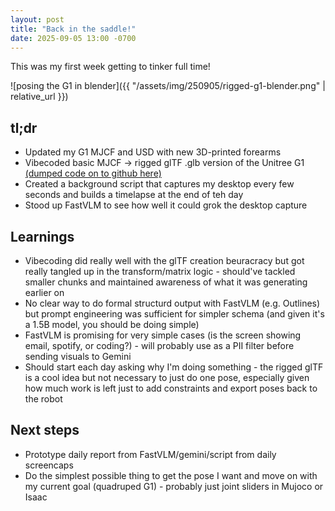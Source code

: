 ```yaml
---
layout: post
title: "Back in the saddle!"
date: 2025-09-05 13:00 -0700
---
```

This was my first week getting to tinker full time!

![posing the G1 in blender]({{ "/assets/img/250905/rigged-g1-blender.png" | relative_url }})

## tl;dr
* Updated my G1 MJCF and USD with new 3D-printed forearms
* Vibecoded basic MJCF -> rigged glTF .glb version of the Unitree G1 [(dumped code on to github here)](https://github.com/jloganolson/g1-blender-arms/tree/main)
* Created a background script that captures my desktop every few seconds and builds a timelapse at the end of teh day
* Stood up FastVLM to see how well it could grok the desktop capture 

## Learnings
* Vibecoding did really well with the glTF creation beuracracy but got really tangled up in the transform/matrix logic - should've tackled smaller chunks and maintained awareness of what it was generating earlier on
* No clear way to do formal structurd output with FastVLM (e.g. Outlines) but prompt engineering was sufficient for simpler schema (and given it's a 1.5B model, you should be doing simple)
* FastVLM is promising for very simple cases (is the screen showing email, spotify, or coding?) - will probably use as a PII filter before sending visuals to Gemini
* Should start each day asking why I'm doing something - the rigged glTF is a cool idea but not necessary to just do one pose, especially given how much work is left just to add constraints and export poses back to the robot

## Next steps
* Prototype daily report from FastVLM/gemini/script from daily screencaps
* Do the simplest possible thing to get the pose I want and move on with my current goal (quadruped G1) - probably just joint sliders in Mujoco or Isaac 

